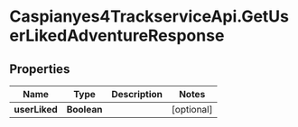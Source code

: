# Caspianyes4TrackserviceApi.GetUserLikedAdventureResponse

## Properties
Name | Type | Description | Notes
------------ | ------------- | ------------- | -------------
**userLiked** | **Boolean** |  | [optional] 
